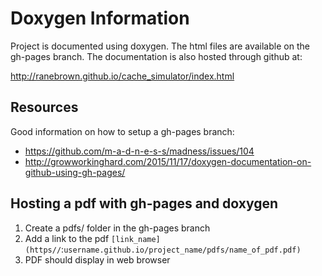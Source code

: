 # Doxygen Information
Project is documented using doxygen. The html files are available on the gh-pages branch. The documentation is also hosted through github at:

<http://ranebrown.github.io/cache_simulator/index.html>

## Resources
Good information on how to setup a gh-pages branch:

* <https://github.com/m-a-d-n-e-s-s/madness/issues/104>
* <http://growworkinghard.com/2015/11/17/doxygen-documentation-on-github-using-gh-pages/>

## Hosting a pdf with gh-pages and doxygen
1. Create a pdfs/ folder in the gh-pages branch
2. Add a link to the pdf `[link_name](https//`:`username.github.io/project_name/pdfs/name_of_pdf.pdf)`
3. PDF should display in web browser
